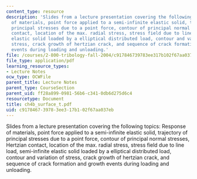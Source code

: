 ```yaml
---
content_type: resource
description: 'Slides from a lecture presentation covering the following topics: Response
  of materials, point force applied to a semi-infinite elastic solid, trajectory of
  principal stresses due to a point force, contour of principal normal stresses, Hertzian
  contact, location of the max. radial stress, stress field due to line load, semi-infinite
  elastic solid loaded by a elliptical distributed load, contour and variation of
  stress, crack growth of hertzian crack, and sequence of crack formation and growth
  events during loading and unloading.'
file: /courses/2-800-tribology-fall-2004/c917846739783ee317b102f67aa037eb_ch4b_surface_t.pdf
file_type: application/pdf
learning_resource_types:
- Lecture Notes
ocw_type: OCWFile
parent_title: Lecture Notes
parent_type: CourseSection
parent_uid: ff28a899-0981-56b6-c341-0db6d275d6c4
resourcetype: Document
title: ch4b_surface_t.pdf
uid: c9178467-3978-3ee3-17b1-02f67aa037eb
---
```

Slides from a lecture presentation covering the following topics: Response of materials, point force applied to a semi-infinite elastic solid, trajectory of principal stresses due to a point force, contour of principal normal stresses, Hertzian contact, location of the max. radial stress, stress field due to line load, semi-infinite elastic solid loaded by a elliptical distributed load, contour and variation of stress, crack growth of hertzian crack, and sequence of crack formation and growth events during loading and unloading.

